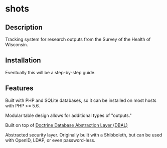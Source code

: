 # shots

## Description

Tracking system for research outputs from the Survey of the Health of Wisconsin.

## Installation

Eventually this will be a step-by-step guide.

## Features

Built with PHP and SQLite databases, so it can be installed on most hosts with PHP >= 5.6.

Modular table design allows for additional types of "outputs."

Built on top of [Doctrine Database Abstraction Layer (DBAL)]()

Abstracted security layer. Originally built with a Shibboleth, but can be used with OpenID, LDAP, or even password-less.


